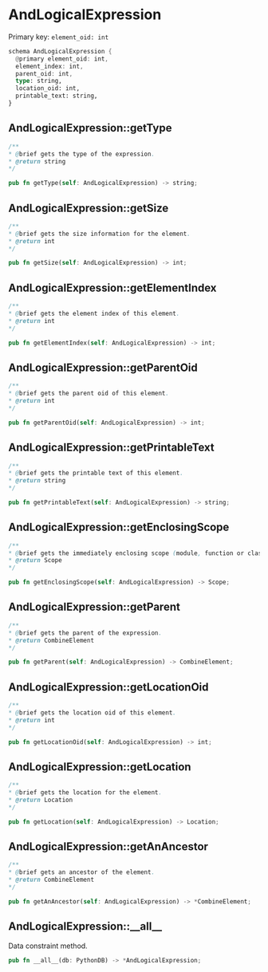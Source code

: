 # AndLogicalExpression

Primary key: `element_oid: int`

```rust
schema AndLogicalExpression {
  @primary element_oid: int,
  element_index: int,
  parent_oid: int,
  type: string,
  location_oid: int,
  printable_text: string,
}
```
## AndLogicalExpression::getType

```java
/**
* @brief gets the type of the expression.
* @return string
*/
```
```rust
pub fn getType(self: AndLogicalExpression) -> string;
```
## AndLogicalExpression::getSize

```java
/**
* @brief gets the size information for the element.
* @return int
*/
```
```rust
pub fn getSize(self: AndLogicalExpression) -> int;
```
## AndLogicalExpression::getElementIndex

```java
/**
* @brief gets the element index of this element.
* @return int
*/
```
```rust
pub fn getElementIndex(self: AndLogicalExpression) -> int;
```
## AndLogicalExpression::getParentOid

```java
/**
* @brief gets the parent oid of this element.
* @return int
*/
```
```rust
pub fn getParentOid(self: AndLogicalExpression) -> int;
```
## AndLogicalExpression::getPrintableText

```java
/**
* @brief gets the printable text of this element.
* @return string
*/
```
```rust
pub fn getPrintableText(self: AndLogicalExpression) -> string;
```
## AndLogicalExpression::getEnclosingScope

```java
/**
* @brief gets the immediately enclosing scope (module, function or class) whose body contains this statement.
* @return Scope 
*/
```
```rust
pub fn getEnclosingScope(self: AndLogicalExpression) -> Scope;
```
## AndLogicalExpression::getParent

```java
/**
* @brief gets the parent of the expression.
* @return CombineElement 
*/
```
```rust
pub fn getParent(self: AndLogicalExpression) -> CombineElement;
```
## AndLogicalExpression::getLocationOid

```java
/**
* @brief gets the location oid of this element.
* @return int
*/
```
```rust
pub fn getLocationOid(self: AndLogicalExpression) -> int;
```
## AndLogicalExpression::getLocation

```java
/**
* @brief gets the location for the element.
* @return Location
*/
```
```rust
pub fn getLocation(self: AndLogicalExpression) -> Location;
```
## AndLogicalExpression::getAnAncestor

```java
/**
* @brief gets an ancestor of the element.
* @return CombineElement 
*/
```
```rust
pub fn getAnAncestor(self: AndLogicalExpression) -> *CombineElement;
```
## AndLogicalExpression::\_\_all\_\_

Data constraint method.

```rust
pub fn __all__(db: PythonDB) -> *AndLogicalExpression;
```
